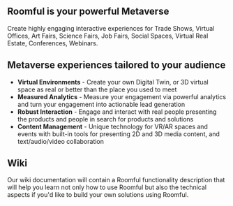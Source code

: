 ## Roomful is your powerful Metaverse

Create highly engaging interactive experiences for Trade Shows, Virtual Offices,
Art Fairs, Science Fairs, Job Fairs, Social Spaces, Virtual Real Estate, Conferences, Webinars.

## Metaverse experiences tailored to your audience
* **Virtual Environments** - Create your own Digital Twin, or 3D virtual space as real or better than the place you used to meet
* **Measured Analytics** - Measure your engagement via powerful analytics and turn your engagement into actionable lead generation
* **Robust Interaction** - Engage and interact with real people presenting the products and people in search for products and solutions
* **Content Management** - Unique technology for VR/AR spaces and events with built-in tools for presenting 2D and 3D media content, and text/audio/video collaboration

## Wiki
Our wiki documentation will contain a Roomful functionality description that will help you learn not only how to use Roomful but also the technical aspects if you'd like to build your own solutions using Roomful.



